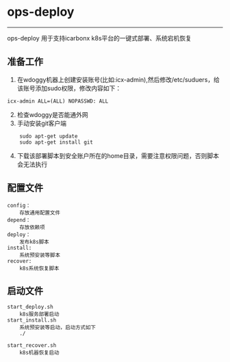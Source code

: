 # ops-deploy
---

ops-deploy 用于支持icarbonx k8s平台的一键式部署、系统宕机恢复

## 准备工作
1. 在wdoggy机器上创建安装账号(比如:icx-admin),然后修改/etc/suduers，给该账号添加sudo权限，修改内容如下：
```
icx-admin ALL=(ALL) NOPASSWD: ALL
```
2. 检查wdoggy是否能通外网
3. 手动安装git客户端
```
    sudo apt-get update
    sudo apt-get install git
```
4. 下载该部署脚本到安全账户所在的home目录，需要注意权限问题，否则脚本会无法执行

## 配置文件

    config：
        存放通用配置文件
    depend：
        存放依赖项
    deploy：
        发布k8s脚本
    install:
        系统预安装等脚本
    recover:
        k8s系统恢复脚本

## 启动文件
    start_deploy.sh
        k8s服务部署启动
    start_install.sh
        系统预安装等启动，启动方式如下
        ./
        
    start_recover.sh
        k8s机器恢复启动